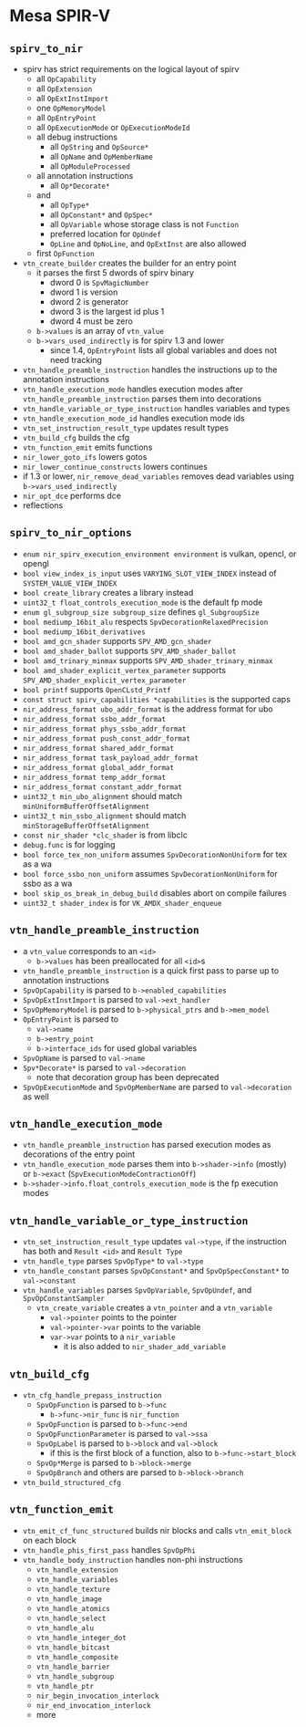 Mesa SPIR-V
===========

## `spirv_to_nir`

- spirv has strict requirements on the logical layout of spirv
  - all `OpCapability`
  - all `OpExtension`
  - all `OpExtInstImport`
  - one `OpMemoryModel`
  - all `OpEntryPoint`
  - all `OpExecutionMode` or `OpExecutionModeId`
  - all debug instructions
    - all `OpString` and `OpSource*`
    - all `OpName` and `OpMemberName`
    - all `OpModuleProcessed`
  - all annotation instructions
    - all `Op*Decorate*`
  - and
    - all `OpType*`
    - all `OpConstant*` and `OpSpec*`
    - all `OpVariable` whose storage class is not `Function`
    - preferred location for `OpUndef`
    - `OpLine` and `OpNoLine`, and `OpExtInst` are also allowed
  - first `OpFunction`
- `vtn_create_builder` creates the builder for an entry point
  - it parses the first 5 dwords of spirv binary
    - dword 0 is `SpvMagicNumber`
    - dword 1 is version
    - dword 2 is generator
    - dword 3 is the largest id plus 1
    - dword 4 must be zero
  - `b->values` is an array of `vtn_value`
  - `b->vars_used_indirectly` is for spirv 1.3 and lower
    - since 1.4, `OpEntryPoint` lists all global variables and does not need
      tracking
- `vtn_handle_preamble_instruction` handles the instructions up to the
  annotation instructions
- `vtn_handle_execution_mode` handles execution modes after
  `vtn_handle_preamble_instruction` parses them into decorations
- `vtn_handle_variable_or_type_instruction` handles variables and types
- `vtn_handle_execution_mode_id` handles execution mode ids
- `vtn_set_instruction_result_type` updates result types
- `vtn_build_cfg` builds the cfg
- `vtn_function_emit` emits functions
- `nir_lower_goto_ifs` lowers gotos
- `nir_lower_continue_constructs` lowers continues
- if 1.3 or lower, `nir_remove_dead_variables` removes dead variables using
  `b->vars_used_indirectly`
- `nir_opt_dce` performs dce
- reflections

## `spirv_to_nir_options`

- `enum nir_spirv_execution_environment environment` is vulkan, opencl, or
  opengl
- `bool view_index_is_input` uses `VARYING_SLOT_VIEW_INDEX` instead of
  `SYSTEM_VALUE_VIEW_INDEX`
- `bool create_library` creates a library instead
- `uint32_t float_controls_execution_mode` is the default fp mode
- `enum gl_subgroup_size subgroup_size` defines `gl_SubgroupSize`
- `bool mediump_16bit_alu` respects `SpvDecorationRelaxedPrecision`
- `bool mediump_16bit_derivatives`
- `bool amd_gcn_shader` supports `SPV_AMD_gcn_shader`
- `bool amd_shader_ballot` supports `SPV_AMD_shader_ballot`
- `bool amd_trinary_minmax` supports `SPV_AMD_shader_trinary_minmax`
- `bool amd_shader_explicit_vertex_parameter` supports
  `SPV_AMD_shader_explicit_vertex_parameter`
- `bool printf` supports `OpenCLstd_Printf`
- `const struct spirv_capabilities *capabilities` is the supported caps
- `nir_address_format ubo_addr_format` is the address format for ubo
- `nir_address_format ssbo_addr_format`
- `nir_address_format phys_ssbo_addr_format`
- `nir_address_format push_const_addr_format`
- `nir_address_format shared_addr_format`
- `nir_address_format task_payload_addr_format`
- `nir_address_format global_addr_format`
- `nir_address_format temp_addr_format`
- `nir_address_format constant_addr_format`
- `uint32_t min_ubo_alignment` should match `minUniformBufferOffsetAlignment`
- `uint32_t min_ssbo_alignment` should match `minStorageBufferOffsetAlignment`
- `const nir_shader *clc_shader` is from libclc
- `debug.func` is for logging
- `bool force_tex_non_uniform` assumes `SpvDecorationNonUniform` for tex as a
  wa
- `bool force_ssbo_non_uniform` assumes `SpvDecorationNonUniform` for ssbo as
  a wa
- `bool skip_os_break_in_debug_build` disables abort on compile failures
- `uint32_t shader_index` is for `VK_AMDX_shader_enqueue`

## `vtn_handle_preamble_instruction`

- a `vtn_value` corresponds to an `<id>`
  - `b->values` has been preallocated for all `<id>`s
- `vtn_handle_preamble_instruction` is a quick first pass to parse up to
  annotation instructions
- `SpvOpCapability` is parsed to `b->enabled_capabilities`
- `SpvOpExtInstImport` is parsed to `val->ext_handler`
- `SpvOpMemoryModel` is parsed to `b->physical_ptrs` and `b->mem_model`
- `OpEntryPoint` is parsed to
  - `val->name`
  - `b->entry_point`
  - `b->interface_ids` for used global variables
- `SpvOpName` is parsed to `val->name`
- `Spv*Decorate*` is parsed to `val->decoration`
  - note that decoration group has been deprecated
- `SpvOpExecutionMode` and `SpvOpMemberName` are parsed to `val->decoration`
  as well

## `vtn_handle_execution_mode`

- `vtn_handle_preamble_instruction` has parsed execution modes as decorations
  of the entry point
- `vtn_handle_execution_mode` parses them into `b->shader->info` (mostly) or
  `b->exact` (`SpvExecutionModeContractionOff`)
- `b->shader->info.float_controls_execution_mode` is the fp execution modes

## `vtn_handle_variable_or_type_instruction`

- `vtn_set_instruction_result_type` updates `val->type`, if the instruction
  has both and `Result <id>` and `Result Type`
- `vtn_handle_type` parses `SpvOpType*` to `val->type`
- `vtn_handle_constant` parses `SpvOpConstant*` and `SpvOpSpecConstant*` to
  `val->constant`
- `vtn_handle_variables` parses `SpvOpVariable`, `SpvOpUndef`, and
  `SpvOpConstantSampler`
  - `vtn_create_variable` creates a `vtn_pointer` and a `vtn_variable`
    - `val->pointer` points to the pointer
    - `val->pointer->var` points to the variable
    - `var->var` points to a `nir_variable`
      - it is also added to `nir_shader_add_variable`

## `vtn_build_cfg`

- `vtn_cfg_handle_prepass_instruction`
  - `SpvOpFunction` is parsed to `b->func`
    - `b->func->nir_func` is `nir_function`
  - `SpvOpFunction` is parsed to `b->func->end`
  - `SpvOpFunctionParameter` is parsed to `val->ssa`
  - `SpvOpLabel` is parsed to `b->block` and `val->block`
    - if this is the first block of a function, also to `b->func->start_block`
  - `SpvOp*Merge` is parsed to `b->block->merge`
  - `SpvOpBranch` and others are parsed to `b->block->branch`
- `vtn_build_structured_cfg`

## `vtn_function_emit`

- `vtn_emit_cf_func_structured` builds nir blocks and calls `vtn_emit_block`
  on each block
- `vtn_handle_phis_first_pass` handles `SpvOpPhi`
- `vtn_handle_body_instruction` handles non-phi instructions
  - `vtn_handle_extension`
  - `vtn_handle_variables`
  - `vtn_handle_texture`
  - `vtn_handle_image`
  - `vtn_handle_atomics`
  - `vtn_handle_select`
  - `vtn_handle_alu`
  - `vtn_handle_integer_dot`
  - `vtn_handle_bitcast`
  - `vtn_handle_composite`
  - `vtn_handle_barrier`
  - `vtn_handle_subgroup`
  - `vtn_handle_ptr`
  - `nir_begin_invocation_interlock`
  - `nir_end_invocation_interlock`
  - more
